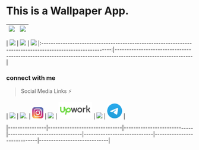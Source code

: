 # This is a Wallpaper App.

| <img src='https://github.com/Bilol4391/wallpaper_app/blob/main/assets/outputs/wallpaper_2.png' width='290'>|<img src='https://github.com/Bilol4391/wallpaper_app/blob/main/assets/outputs/wallpaper_3.png' width='280'> |
|:---:|--------|

| <img src='https://github.com/Bilol4391/wallpaper_app/blob/main/assets/outputs/wallpaper_2.png' width='290'> | <img src='https://github.com/Bilol4391/wallpaper_app/blob/main/assets/outputs/wallpaper_3.png' width='280'> | <img src='https://github.com/Bilol4391/wallpaper_app/blob/main/assets/outputs/wallpaper_1.png' width='270'>
|:-----------------------------------------------------------------------------------------------------------:|--------------------------------------------------------------------------------------------------------------|





### connect with me
> Social Media Links ⚡

| [<img src='https://user-images.githubusercontent.com/33403844/152123929-555a6daf-8ee7-4b60-a713-1d41b2ba7626.png' width='90'>](https://www.facebook.com/bilol.abdunazarov.96)                | [<img src='https://user-images.githubusercontent.com/33403844/152124766-bea2d123-1e58-4664-9be5-10bf90f6fa13.png' width='90'>](https://www.linkedin.com/in/bilol-abdunazarov-61a4a5262/).     |   [<img src='https://github.com/Bilol4391/flutter_portfolio_app/blob/main/assets/outputs/intagram.png' width='30'>](https://instagram.com/bilolabdunazarov_)                          | [<img src='https://user-images.githubusercontent.com/33403844/152124261-314aa5f5-1661-42fa-a520-4c439f0afe39.png' width='90'>](hhttps://www.youtube.com/channel/UCOttmpfUOz_gAWqSOw0VeKQ)                         | [<img src='https://github.com/Bilol4391/flutter_portfolio_app/blob/main/assets/outputs/upwork.png' width='90'>](https://www.upwork.com/freelancers/~016ec07554e1c035d8) | [<img src='https://user-images.githubusercontent.com/33403844/152129174-df9329aa-62b4-4317-9b4a-b1f1197e1385.png' width='40'>](https://www.fiverr.com/bilol8480?up_rollout=true) |  [<img src='https://github.com/Bilol4391/flutter_portfolio_app/blob/main/assets/outputs/telegram.png' width='40'>](http://t.me/Bilol0004) |


|----------------|-------------------------------|-----------------------------|-------------------------------|-----------------------------|-----------------------------|-----------------------------|
